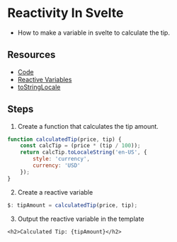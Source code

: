 # Reactivity In Svelte

- How to make a variable in svelte to calculate the tip.

## Resources

- [Code](https://github.com/phptuts/udemy-svelte-tip-calculator/tree/video-7-reactive-variable)
- [Reactive Variables](https://svelte.dev/examples#reactive-declarations)
- [toStringLocale](https://www.w3schools.com/jsref/jsref_tolocalestring_number.asp)

## Steps

1) Create a function that calculates the tip amount.

```javascript
function calculatedTip(price, tip) {
    const calcTip = (price * (tip / 100));
    return calcTip.toLocaleString('en-US', {
        style: 'currency',
        currency: 'USD'
    });
}
```

2) Create a reactive variable

```javascript
$: tipAmount = calculatedTip(price, tip);
```

3) Output the reactive variable in the template

```svelte
<h2>Calculated Tip: {tipAmount}</h2>
```
